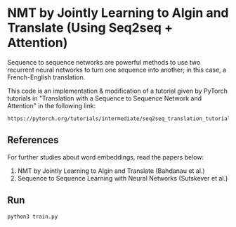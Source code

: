 # NMT by Jointly Learning to Algin and Translate (Using Seq2seq + Attention)

Sequence to sequence networks are powerful methods to use two recurrent neural networks to turn one sequence into another; in this case,
a French-English translation.

This code is an implementation &  modification of a tutorial given by PyTorch tutorials in "Translation with a Sequence to Sequence Network and Attention" in the following link:

	https://pytorch.org/tutorials/intermediate/seq2seq_translation_tutorial.html


## References

For further studies about word embeddings, read the papers below:

1. NMT by Jointly Learning to Algin and Translate (Bahdanau et al.)
2. Sequence to Sequence Learning with Neural Networks (Sutskever et al.)

## Run

	python3 train.py



 
